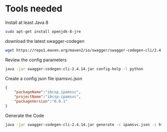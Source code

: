 # Tools needed

Install at least Java 8

```bash
sudo apt-get install openjdk-8-jre
```

download the latest swagger-codegen
```bash
wget https://repo1.maven.org/maven2/io/swagger/swagger-codegen-cli/2.4.14/swagger-codegen-cli-2.4.14.jar
```

Review the config parameters
```bash
java -jar swagger-codegen-cli-2.4.14.jar config-help -l python
```

Create a config json file ipamsvc.json

```json
{
    "packageName":"ibcsp_ipamsvc",
    "projectName":"ibcsp-ipamsvc",
    "packageVersion":"0.0.1"
}
```

Generate the Code

```bash
java -jar swagger-codegen-cli-2.4.14.jar generate -c ipamsvc.json -i https://csp.infoblox.com/apidoc/docs/Ipamsvc -l python -o /home/git.metrosystems.net/ibcsp_ipamsvc/
```
